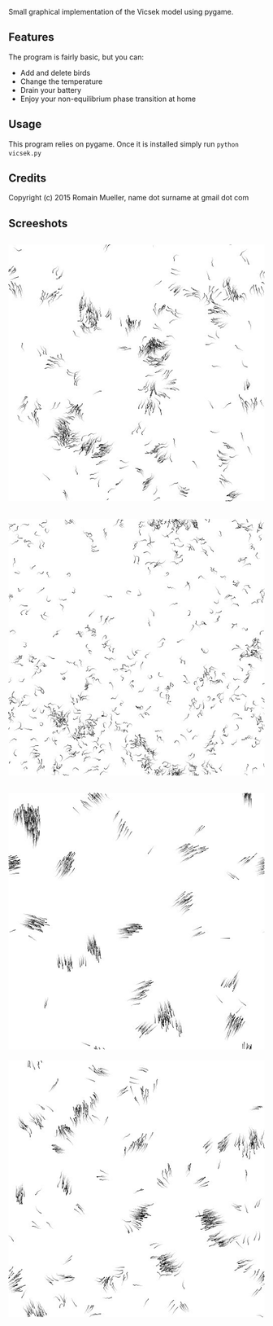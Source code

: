 Small graphical implementation of the Vicsek model using pygame.

Features
--------
The program is fairly basic, but you can:
- Add and delete birds
- Change the temperature
- Drain your battery
- Enjoy your non-equilibrium phase transition at home

Usage
-----
This program relies on pygame. Once it is installed simply run
`python vicsek.py`

Credits
-------
Copyright (c) 2015 Romain Mueller, name dot surname at gmail dot com


Screeshots
----------
![screenshot1](screenshot1.jpeg)
---
![screenshot3](screenshot3.jpeg)
---
![screenshot4](screenshot4.jpeg)
---
![screenshot2](screenshot2.jpeg)
